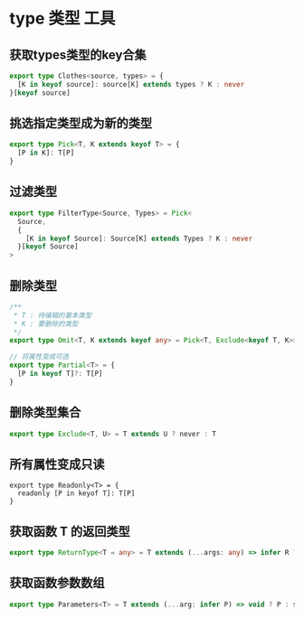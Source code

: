 # type 类型 工具

## 获取types类型的key合集

```ts
export type Clothes<source, types> = {
  [K in keyof source]: source[K] extends types ? K : never
}[keyof source]
```

## 挑选指定类型成为新的类型

```ts
export type Pick<T, K extends keyof T> = {
  [P in K]: T[P]
}
```

## 过滤类型

```ts
export type FilterType<Source, Types> = Pick<
  Source,
  {
    [K in keyof Source]: Source[K] extends Types ? K : never
  }[keyof Source]
>
```

## 删除类型

```ts
/**
 * T : 待编辑的基本类型
 * K : 要删除的类型
 */
export type Omit<T, K extends keyof any> = Pick<T, Exclude<keyof T, K>>

// 将属性变成可选
export type Partial<T> = {
  [P in keyof T]?: T[P]
}
```

## 删除类型集合

```ts
export type Exclude<T, U> = T extends U ? never : T
```

## 所有属性变成只读

```ts!
export type Readonly<T> = {
  readonly [P in keyof T]: T[P]
}
```

## 获取函数 T 的返回类型

```ts
export type ReturnType<T = any> = T extends (...args: any) => infer R ? R : any
```

## 获取函数参数数组

```ts
export type Parameters<T> = T extends (...arg: infer P) => void ? P : string
```
